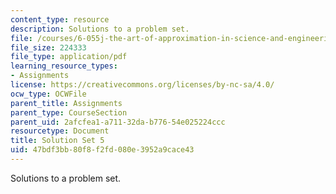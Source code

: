 ```yaml
---
content_type: resource
description: Solutions to a problem set.
file: /courses/6-055j-the-art-of-approximation-in-science-and-engineering-spring-2008/47bdf3bb80f8f2fd080e3952a9cace43_sol05.pdf
file_size: 224333
file_type: application/pdf
learning_resource_types:
- Assignments
license: https://creativecommons.org/licenses/by-nc-sa/4.0/
ocw_type: OCWFile
parent_title: Assignments
parent_type: CourseSection
parent_uid: 2afcfea1-a711-32da-b776-54e025224ccc
resourcetype: Document
title: Solution Set 5
uid: 47bdf3bb-80f8-f2fd-080e-3952a9cace43
---
```

Solutions to a problem set.